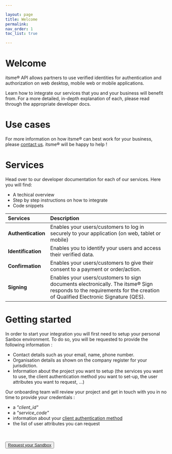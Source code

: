```yaml
---

layout: page
title: Welcome
permalink: 
nav_order: 1
toc_list: true

---
```


# Welcome

itsme® API allows partners to use verified identities for authentication and authorization on web desktop, mobile web or mobile applications.

Learn how to integrate our services that you and your business will benefit from. For a more detailed, in-depth explanation of each, please read through the appropriate developer docs.


# Use cases

For more information on how itsme® can best work for your business, please <a href = "mailto: onboarding@itsme.be">contact us</a>. itsme® will be happy to help !


# Services

Head over to our developer documentation for each of our services. Here you will find:

<ul>
  <li>A techical overview</li>
  <li>Step by step instructions on how to integrate</li>
  <li>Code snippets</li>
</ul>

Services | Description
:-------- | :--------
**Authentication** | Enables your users/customers to log in securely to your application (on web, tablet or mobile)
**Identification** | Enables you to identify your users and access their verified data.
**Confirmation** | Enables your users/customers to give their consent to a payment or order/action.
**Signing** | Enables your users/customers to sign documents electronically. The itsme® Sign responds to the requirements for the creation of Qualified Electronic Signature (QES).

<a name="Onboarding"></a>
# Getting started

In order to start your integration you will first need to setup your personal Sanbox environment. To do so, you will be requested to provide the following information :  

<ul>
  <li>Contact details such as your email, name, phone number.</li>
  <li>Organisation details as shown on the company register for your jurisdiction.</li>
  <li>Information about the project you want to setup (the services you want to use, the client authentication method you want to set-up, the user attributes you want to request, ...)</li>
</ul>

Our onboarding team will review your project and get in touch with you in no time to provide your credentials :
<ul>
  <li>a <i>"client_id"</i></li>
  <li>a <i>"service_code"</i></li>
  <li>information about your <a href="https://belgianmobileid.github.io/doc/authentication/#client-authentication-methods" target="blank">client authentication method</a></li>
  <li>the list of user attributes you can request</li>
</ul>

<br><br><button type="button"><a href="https://partner-support.itsme.be/hc/en-us/requests/new?ticket_form_id=360004640194" target="blank">Request your Sandbox</a></button>



